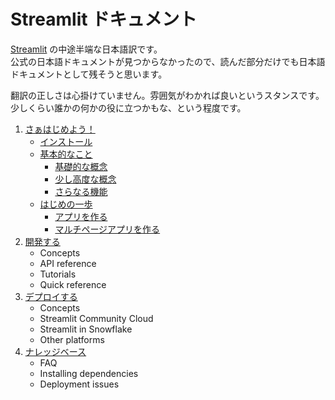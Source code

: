 # Streamlit ドキュメント

[Streamlit](https://docs.streamlit.io/) の中途半端な日本語訳です。    
公式の日本語ドキュメントが見つからなかったので、読んだ部分だけでも日本語ドキュメントとして残そうと思います。

翻訳の正しさは心掛けていません。雰囲気がわかれば良いというスタンスです。
少しくらい誰かの何かの役に立つかもな、という程度です。

1. [さぁはじめよう！](/get-started)
   + [インストール](/get-started/installation.md)
   + [基本的なこと](get-started/fundamentals/)
       - [基礎的な概念](get-started/fundamentals/main-concepts.md)
       - [少し高度な概念](get-started/fundamentals/advanced-concepts.md)
       - [さらなる機能](get-started/fundamentals/additional-features.md)
   + [はじめの一歩](/get-started/tutorials)
       -  [アプリを作る](get-started/tutorials/create-an-app.md)
       -  [マルチページアプリを作る](get-started/tutorials/create-a-multi-page-app.md)
2. [開発する](/contents/develop)
   + Concepts
   + API reference
   + Tutorials
   + Quick reference
4. [デプロイする](/contents/deploy)
   + Concepts
   + Streamlit Community Cloud
   + Streamlit in Snowflake
   + Other platforms
5. [ナレッジベース](/contents/knowledge-base)
   + FAQ
   + Installing dependencies
   + Deployment issues

